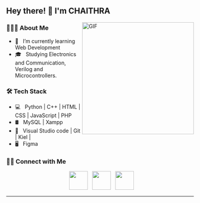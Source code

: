 <h2> Hey there! 👋 I'm CHAITHRA</h2>
<img align="right" alt="GIF" src="http://www.geocities.ws/ungkushahirah/images/animated-00.gif" width="300"/>

<h3> 👨🏻‍💻 About Me </h3>

- 🔭 &nbsp; I’m currently learning Web Development
- 🎓 &nbsp; Studying Electronics and Communication, Verilog and Microcontrollers.


<h3>🛠 Tech Stack</h3>

- 💻 &nbsp; Python | C++ | HTML | CSS | JavaScript | PHP
- 🛢 &nbsp; MySQL | Xampp
- 🔧 &nbsp;  Visual Studio code | Git | Kiel | 
- 🖥 &nbsp; Figma 






<h3> 🤝🏻 Connect with Me </h3>

<p align="center">
&nbsp; <a href="https://twitter.com/ChaithraKS1223" target="_blank" rel="noopener noreferrer"><img src="https://img.icons8.com/plasticine/100/000000/twitter.png" width="50" /></a>  
&nbsp; <a href="https://www.linkedin.com/in/chaithra-k-s-52643619b/" target="_blank" rel="noopener noreferrer"><img src="https://img.icons8.com/plasticine/100/000000/linkedin.png" width="50" /></a>
&nbsp; <a href="mailto:chaithraks122000@gmail.com" target="_blank" rel="noopener noreferrer"><img src="https://img.icons8.com/plasticine/100/000000/gmail.png"  width="50" /></a>
</p>


----

